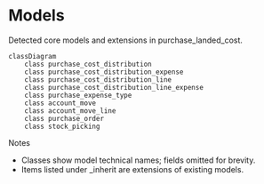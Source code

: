 # Models

Detected core models and extensions in purchase_landed_cost.

```mermaid
classDiagram
    class purchase_cost_distribution
    class purchase_cost_distribution_expense
    class purchase_cost_distribution_line
    class purchase_cost_distribution_line_expense
    class purchase_expense_type
    class account_move
    class account_move_line
    class purchase_order
    class stock_picking
```

Notes
- Classes show model technical names; fields omitted for brevity.
- Items listed under _inherit are extensions of existing models.
